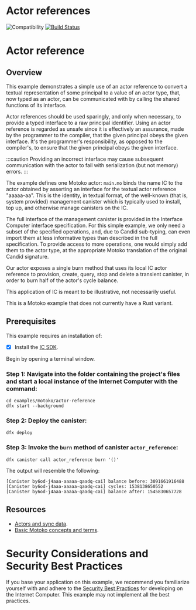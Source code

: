 # Actor references

![Compatibility](https://img.shields.io/badge/compatibility-0.7.0-blue)
[![Build Status](https://github.com/dfinity/examples/workflows/motoko-actor_reference-example/badge.svg)](https://github.com/dfinity/examples/actions?query=workflow%3Amotoko-actor_reference-example)

# Actor reference

## Overview

This example demonstrates a simple use of an actor reference to convert a textual representation of some principal to a value of an actor type, that, now typed as an actor, can be communicated with by calling the shared functions of its interface.

Actor references should be used sparingly, and only when necessary, to provide a typed interface to a raw principal identifier. Using an actor reference is regarded as unsafe since it is effectively an assurance, made by the programmer to the compiler, that the given principal obeys the given interface. It's the programmer's responsibility, as opposed to the compiler's, to ensure that the given principal obeys the given interface.

:::caution
Providing an incorrect interface may cause subsequent communication with the actor to fail with serialization (but not memory) errors.
:::

The example defines one Motoko actor: `main.mo` binds the name IC to the actor obtained by asserting an interface for the textual actor reference "aaaaa-aa". This is the identity, in textual format, of the well-known (that is, system provided) management canister which is typically used to install, top up, and otherwise manage canisters on the IC.

The full interface of the management canister is provided in the Interface Computer interface specification. For this simple example, we only need a subset of the specified operations, and, due to Candid sub-typing, can even import them at less informative types than described in the full specification. To provide access to more operations, one would simply add them to the actor type, at the appropriate Motoko translation of the original Candid signature.

Our actor exposes a single burn method that uses its local IC actor reference to provision, create, query, stop and delete a transient canister, in order to burn half of the actor's cycle balance.

This application of IC is meant to be illustrative, not necessarily useful.

This is a Motoko example that does not currently have a Rust variant. 


## Prerequisites
This example requires an installation of:

- [x] Install the [IC SDK](https://internetcomputer.org/docs/current/developer-docs/setup/install/).

Begin by opening a terminal window.

### Step 1: Navigate into the folder containing the project's files and start a local instance of the Internet Computer with the command:

```
cd examples/motoko/actor-reference
dfx start --background
```

### Step 2: Deploy the canister:

```
dfx deploy
```

### Step 3: Invoke the `burn` method of canister `actor_reference`:

```
dfx canister call actor_reference burn '()'
```

The output will resemble the following:

```
[Canister by6od-j4aaa-aaaaa-qaadq-cai] balance before: 3091661916488
[Canister by6od-j4aaa-aaaaa-qaadq-cai] cycles: 1538138650552
[Canister by6od-j4aaa-aaaaa-qaadq-cai] balance after: 1545830657728
```

## Resources

- [Actors and sync data](https://internetcomputer.org/docs/current/motoko/main/actors-async).
- [Basic Motoko concepts and terms](https://internetcomputer.org/docs/current/motoko/main/basic-concepts.md).

# Security Considerations and Security Best Practices

If you base your application on this example, we recommend you familiarize yourself with and adhere to the [Security Best Practices](https://internetcomputer.org/docs/current/references/security/) for developing on the Internet Computer. This example may not implement all the best practices.
